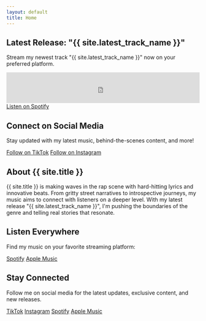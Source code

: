 ```yaml
---
layout: default
title: Home
---
```


<div class="content-section">
    <h2>Latest Release: "{{ site.latest_track_name }}"</h2>
    <p>Stream my newest track "{{ site.latest_track_name }}" now on your preferred platform.</p>
    <iframe src="https://open.spotify.com/embed/track/{{ site.latest_track_id }}" width="100%" height="80" frameBorder="0" allowtransparency="true" allow="encrypted-media"></iframe>
    <div class="button-group">
        <a href="https://open.spotify.com/track/{{ site.latest_track_id }}" class="btn" target="_blank">Listen on Spotify</a>
    </div>
</div>

<div class="content-section">
    <h2>Connect on Social Media</h2>
    <p>Stay updated with my latest music, behind-the-scenes content, and more!</p>
    <div class="button-group">
        <a href="https://www.tiktok.com/@akravitzmusic" class="btn" target="_blank">Follow on TikTok</a>
        <a href="https://www.instagram.com/akravitzmusic" class="btn" target="_blank">Follow on Instagram</a>
    </div>
    <!-- If you have a specific TikTok or Instagram post you want to feature, you can embed it here -->
</div>

<div class="content-section">
    <h2>About {{ site.title }}</h2>
    <p>{{ site.title }} is making waves in the rap scene with hard-hitting lyrics and innovative beats. From gritty street narratives to introspective journeys, my music aims to connect with listeners on a deeper level. With my latest release "{{ site.latest_track_name }}", I'm pushing the boundaries of the genre and telling real stories that resonate.</p>
</div>

<div class="content-section">
    <h2>Listen Everywhere</h2>
    <p>Find my music on your favorite streaming platform:</p>
    <div class="social-links">
        <a href="https://open.spotify.com/artist/42l1bkQwYGfGjIEj2LMGEn" title="Spotify" target="_blank"><i class="fab fa-spotify"></i> Spotify</a>
        <a href="https://music.apple.com/us/artist/a-kravitz/404363729" title="Apple Music" target="_blank"><i class="fab fa-apple"></i> Apple Music</a>
    </div>
</div>

<div class="content-section">
    <h2>Stay Connected</h2>
    <p>Follow me on social media for the latest updates, exclusive content, and new releases.</p>
    <div class="social-links">
        <a href="https://www.tiktok.com/@akravitzmusic" title="TikTok" target="_blank"><i class="fab fa-tiktok"></i> TikTok</a>
        <a href="https://www.instagram.com/akravitzmusic" title="Instagram" target="_blank"><i class="fab fa-instagram"></i> Instagram</a>
        <a href="https://open.spotify.com/artist/42l1bkQwYGfGjIEj2LMGEn" title="Spotify" target="_blank"><i class="fab fa-spotify"></i> Spotify</a>
        <a href="https://music.apple.com/us/artist/a-kravitz/404363729" title="Apple Music" target="_blank"><i class="fab fa-apple"></i> Apple Music</a>
    </div>
</div>
